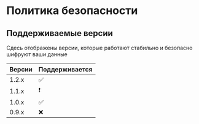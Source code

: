 # Политика безопасности

## Поддерживаемые версии

Сдесь отображены версии, которые работают стабильно и безопасно шифруют ваши данные

| Версии | Поддерживается          |
| ------- | ------------------ |
| 1.2.x   | :white_check_mark: |
| 1.1.x   | ❗|
| 1.0.x   | :white_check_mark: |
| 0.9.x   | :x:                |

